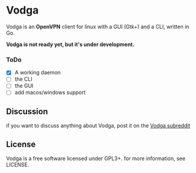 # Vodga

Vodga is an **OpenVPN** client for linux with a GUI (Gtk+) and a CLI, written in Go.

**Vodga is not ready yet, but it's under development.**

### ToDo
- [x] A working daemon
- [ ] the CLI
- [ ] the GUI 
- [ ] add macos/windows support

## Discussion
if you want to discuss anything about Vodga, post it on the [Vodga subreddit](https://www.reddit.com/r/Vodga)

 
## License

Vodga is a free software licensed under GPL3+. for more information, see LICENSE.
